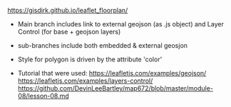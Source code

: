 https://gisdirk.github.io/leaflet_floorplan/
- Main branch includes link to external geojson (as .js object) and Layer Control (for base + geojson layers)
- sub-branches include both embedded & external geosjon
- Style for polygon is driven by the attribute 'color'

- Tutorial that were used:
https://leafletjs.com/examples/geojson/
https://leafletjs.com/examples/layers-control/
https://github.com/DevinLeeBartley/map672/blob/master/module-08/lesson-08.md

